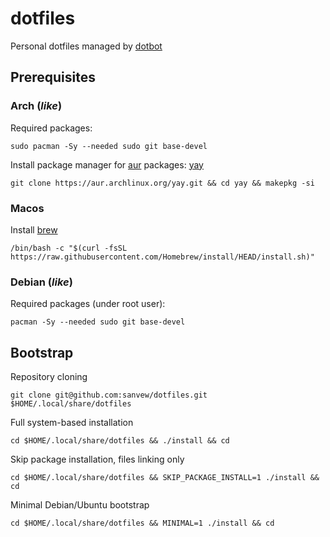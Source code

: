 # dotfiles

Personal dotfiles managed by [dotbot](https://github.com/anishathalye/dotbot)

## Prerequisites
### Arch (*like*)
Required packages:
```shell
sudo pacman -Sy --needed sudo git base-devel
```

Install package manager for [aur](https://aur.archlinux.org/) packages: [yay](https://github.com/Jguer/yay)
```shell
git clone https://aur.archlinux.org/yay.git && cd yay && makepkg -si
```

### Macos
Install [brew](https://brew.sh/)
```shell
/bin/bash -c "$(curl -fsSL https://raw.githubusercontent.com/Homebrew/install/HEAD/install.sh)"
```

### Debian (*like*)
Required packages (under root user):
```shell
pacman -Sy --needed sudo git base-devel
```

## Bootstrap
Repository cloning
```shell
git clone git@github.com:sanvew/dotfiles.git $HOME/.local/share/dotfiles
```

Full system-based installation
```shell
cd $HOME/.local/share/dotfiles && ./install && cd
```

Skip package installation, files linking only
```shell
cd $HOME/.local/share/dotfiles && SKIP_PACKAGE_INSTALL=1 ./install && cd
```

Minimal Debian/Ubuntu bootstrap
```shell
cd $HOME/.local/share/dotfiles && MINIMAL=1 ./install && cd
```
